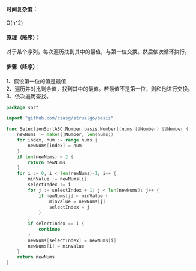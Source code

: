 #### 时间复杂度：
O(n^2)

#### 原理（降序）：
对于某个序列，每次遍历找到其中的最值，与第一位交换。然后依次循环执行。

#### 步骤（降序）：  
1、假设第一位的值是最值   
2、遍历并对比剩余值，找到其中的最值。若最值不是第一位，则和他进行交换。  
3、依次遍历查找。

```go title="https://github.com/czasg/strualgo/blob/main/algo/sort/selection.go"
package sort

import "github.com/czasg/strualgo/basis"

func SelectionSortASC[Number basis.Number](nums []Number) []Number {
	newNums := make([]Number, len(nums))
	for index, num := range nums {
		newNums[index] = num
	}
	if len(newNums) < 2 {
		return newNums
	}
	for i := 0; i < len(newNums)-1; i++ {
		minValue := newNums[i]
		selectIndex := i
		for j := selectIndex + 1; j < len(newNums); j++ {
			if newNums[j] < minValue {
				minValue = newNums[j]
				selectIndex = j
			}
		}
		if selectIndex == i {
			continue
		}
		newNums[selectIndex] = newNums[i]
		newNums[i] = minValue
	}
	return newNums
}
```
